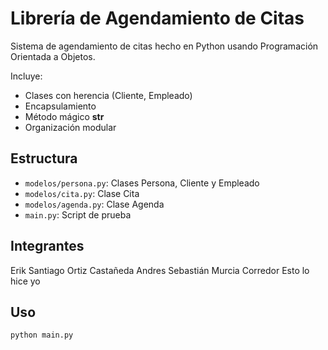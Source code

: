 # Librería de Agendamiento de Citas

Sistema de agendamiento de citas hecho en Python usando Programación Orientada a Objetos.

Incluye:
- Clases con herencia (Cliente, Empleado)
- Encapsulamiento
- Método mágico __str__
- Organización modular

## Estructura

- `modelos/persona.py`: Clases Persona, Cliente y Empleado
- `modelos/cita.py`: Clase Cita
- `modelos/agenda.py`: Clase Agenda
- `main.py`: Script de prueba

## Integrantes

Erik Santiago Ortiz Castañeda
Andres Sebastián Murcia Corredor Esto lo hice yo

## Uso

```bash
python main.py

